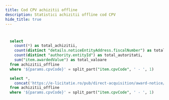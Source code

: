 ```yaml
---
title: Cod CPV achizitii offline
description: Statistici achizitii offline cod CPV
hide_title: true
---
```


# <Value data={achizitii_offline_cpv} row=0 column="item.cpvCode" />

<BigValue 
  data={achizitie_offline_stats} 
  value=total_achizitii
  title="Achizitii"
/>

<BigValue 
  data={achizitie_offline_stats} 
  value=total_autoritati
  title="Autoritati"
/>

<BigValue 
  data={achizitie_offline_stats} 
  value=total_beneficiari
  title="Beneficiari"
/>

<BigValue 
  data={achizitie_offline_stats} 
  value=total_valoare
  title="Valoare"
  fmt="num2m"
  color=green
/>

```sql achizitie_offline_stats
  select 
    count(*) as total_achizitii,
    count(distinct "details.noticeEntityAddress.fiscalNumber") as total_beneficiari,
    count(distinct "authority.entityId") as total_autoritati,
    sum("item.awardedValue") as total_valoare
  from achizitii_offline 
  where '${params.cpvCode}' = split_part("item.cpvCode", ' - ', 1)
```

```sql achizitii_offline_cpv
  select *,
    concat('https://e-licitatie.ro/pub/direct-acquisition/award-notice/view/', cast("item.daAwardNoticeId" as integer)) as link
  from achizitii_offline 
  where '${params.cpvCode}' = split_part("item.cpvCode", ' - ', 1)
```

<DataTable data={achizitii_offline_cpv} rowShading=true search=true rows=50 wrapTitles=true>
  <Column id="link" openInNewTab=true title="Cod achizitie" contentType=link linkLabel="item.noticeNo" />
  <Column id="item.awardedValue" title="Valoare" fmt="num2k" contentType=colorscale />
  <Column id="item.publicationDate" title="Data publicare" fmt="dd-mm-yyyy" />
  <Column id="details.finalizationDate" title="Data finalizare" fmt="dd-mm-yyyy" />
  <Column id="item.contractObject" title="Nume achizitie" />
  <Column id="details.noticeEntityAddress.fiscalNumber" title="Cod fiscal beneficiar" />
  <Column id="details.noticeEntityAddress.organization" title="Beneficiar" />
  <Column id="details.noticeEntityAddress.city" title="Oras beneficiar" />
  <Column id="authority.fiscalNumber" title="Cod fiscal autoritate" />
  <Column id="authority.entityName" title="Autoritate" />
  <Column id="authority.city" title="Oras autoritate" />
  <Column id="authority.county" title="Judet autoritate" />  
</DataTable>
